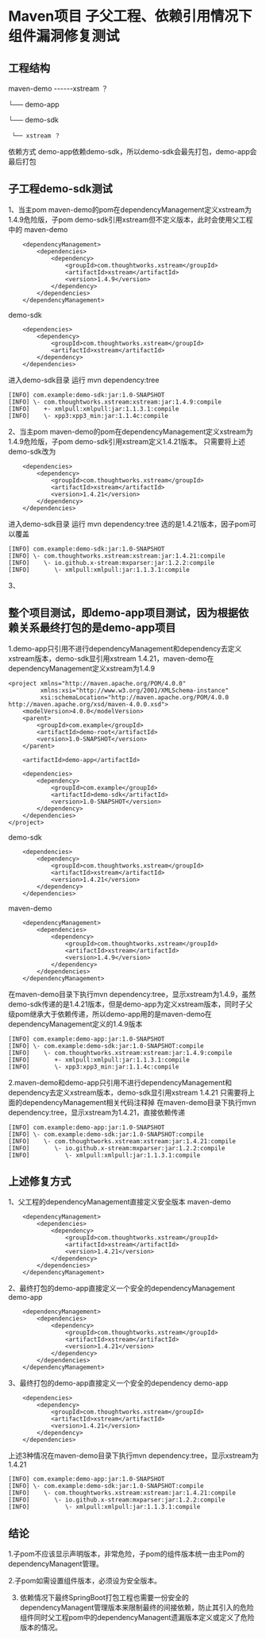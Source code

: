 # Maven项目 子父工程、依赖引用情况下组件漏洞修复测试

## 工程结构

maven-demo ------xstream ？

  └── demo-app

  └── demo-sdk

     └── xstream ？

依赖方式
demo-app依赖demo-sdk，所以demo-sdk会最先打包，demo-app会最后打包

## 子工程demo-sdk测试
1、当主pom maven-demo的pom在dependencyManagement定义xstream为1.4.9危险版，子pom demo-sdk引用xstream但不定义版本，此时会使用父工程中的
maven-demo
```
    <dependencyManagement>
        <dependencies>
            <dependency>
                <groupId>com.thoughtworks.xstream</groupId>
                <artifactId>xstream</artifactId>
                <version>1.4.9</version>
            </dependency>
        </dependencies>
    </dependencyManagement>
```
demo-sdk
```
    <dependencies>
        <dependency>
            <groupId>com.thoughtworks.xstream</groupId>
            <artifactId>xstream</artifactId>
        </dependency>
    </dependencies>
```
进入demo-sdk目录 运行 mvn dependency:tree
```
[INFO] com.example:demo-sdk:jar:1.0-SNAPSHOT
[INFO] \- com.thoughtworks.xstream:xstream:jar:1.4.9:compile
[INFO]    +- xmlpull:xmlpull:jar:1.1.3.1:compile
[INFO]    \- xpp3:xpp3_min:jar:1.1.4c:compile
```
2、当主pom maven-demo的pom在dependencyManagement定义xstream为1.4.9危险版，子pom demo-sdk引用xstream定义1.4.21版本。
只需要将上述demo-sdk改为
```
    <dependencies>
        <dependency>
            <groupId>com.thoughtworks.xstream</groupId>
            <artifactId>xstream</artifactId>
            <version>1.4.21</version>
        </dependency>
    </dependencies>
```
进入demo-sdk目录 运行 mvn dependency:tree 选的是1.4.21版本，因子pom可以覆盖
```
[INFO] com.example:demo-sdk:jar:1.0-SNAPSHOT
[INFO] \- com.thoughtworks.xstream:xstream:jar:1.4.21:compile
[INFO]    \- io.github.x-stream:mxparser:jar:1.2.2:compile
[INFO]       \- xmlpull:xmlpull:jar:1.1.3.1:compile
```
3、
## 整个项目测试，即demo-app项目测试，因为根据依赖关系最终打包的是demo-app项目
1.demo-app只引用不进行dependencyManagement和dependency去定义xstream版本，demo-sdk显引用xstream 1.4.21，maven-demo在dependencyManagement定义xstream为1.4.9
```
<project xmlns="http://maven.apache.org/POM/4.0.0"
         xmlns:xsi="http://www.w3.org/2001/XMLSchema-instance"
         xsi:schemaLocation="http://maven.apache.org/POM/4.0.0 http://maven.apache.org/xsd/maven-4.0.0.xsd">
    <modelVersion>4.0.0</modelVersion>
    <parent>
        <groupId>com.example</groupId>
        <artifactId>demo-root</artifactId>
        <version>1.0-SNAPSHOT</version>
    </parent>

    <artifactId>demo-app</artifactId>

    <dependencies>
        <dependency>
            <groupId>com.example</groupId>
            <artifactId>demo-sdk</artifactId>
            <version>1.0-SNAPSHOT</version>
        </dependency>
    </dependencies>
</project>
```
demo-sdk
```
    <dependencies>
        <dependency>
            <groupId>com.thoughtworks.xstream</groupId>
            <artifactId>xstream</artifactId>
            <version>1.4.21</version>
        </dependency>
    </dependencies>
```
maven-demo
```
    <dependencyManagement>
        <dependencies>
            <dependency>
                <groupId>com.thoughtworks.xstream</groupId>
                <artifactId>xstream</artifactId>
                <version>1.4.9</version>
            </dependency>
        </dependencies>
    </dependencyManagement>
```
在maven-demo目录下执行mvn dependency:tree，显示xstream为1.4.9，虽然demo-sdk传递的是1.4.21版本，但是demo-app为定义xstream版本，同时子父级pom继承大于依赖传递，所以demo-app用的是maven-demo在dependencyManagement定义的1.4.9版本
```
[INFO] com.example:demo-app:jar:1.0-SNAPSHOT
[INFO] \- com.example:demo-sdk:jar:1.0-SNAPSHOT:compile
[INFO]    \- com.thoughtworks.xstream:xstream:jar:1.4.9:compile
[INFO]       +- xmlpull:xmlpull:jar:1.1.3.1:compile
[INFO]       \- xpp3:xpp3_min:jar:1.1.4c:compile
```
2.maven-demo和demo-app只引用不进行dependencyManagement和dependency去定义xstream版本，demo-sdk显引用xstream 1.4.21
只需要将上面的dependencyManagement相关代码注释掉
在maven-demo目录下执行mvn dependency:tree，显示xstream为1.4.21，直接依赖传递
```
[INFO] com.example:demo-app:jar:1.0-SNAPSHOT
[INFO] \- com.example:demo-sdk:jar:1.0-SNAPSHOT:compile
[INFO]    \- com.thoughtworks.xstream:xstream:jar:1.4.21:compile
[INFO]       \- io.github.x-stream:mxparser:jar:1.2.2:compile
[INFO]          \- xmlpull:xmlpull:jar:1.1.3.1:compile
```
## 上述修复方式
1、父工程的dependencyManagement直接定义安全版本
maven-demo
```
    <dependencyManagement>
        <dependencies>
            <dependency>
                <groupId>com.thoughtworks.xstream</groupId>
                <artifactId>xstream</artifactId>
                <version>1.4.21</version>
            </dependency>
        </dependencies>
    </dependencyManagement>
```
2、最终打包的demo-app直接定义一个安全的dependencyManagement
demo-app
```
    <dependencyManagement>
        <dependencies>
            <dependency>
                <groupId>com.thoughtworks.xstream</groupId>
                <artifactId>xstream</artifactId>
                <version>1.4.21</version>
            </dependency>
        </dependencies>
    </dependencyManagement>
```
3、最终打包的demo-app直接定义一个安全的dependency
demo-app
```
    <dependencies>
        <dependency>
            <groupId>com.thoughtworks.xstream</groupId>
            <artifactId>xstream</artifactId>
            <version>1.4.21</version>
        </dependency>
    </dependencies>
```
上述3种情况在maven-demo目录下执行mvn dependency:tree，显示xstream为1.4.21
```
[INFO] com.example:demo-app:jar:1.0-SNAPSHOT
[INFO] \- com.example:demo-sdk:jar:1.0-SNAPSHOT:compile
[INFO]    \- com.thoughtworks.xstream:xstream:jar:1.4.21:compile
[INFO]       \- io.github.x-stream:mxparser:jar:1.2.2:compile
[INFO]          \- xmlpull:xmlpull:jar:1.1.3.1:compile
```
## 结论
1.子pom不应该显示声明版本，非常危险，子pom的组件版本统一由主Pom的dependencyManagent管理。

2.子pom如需设置组件版本，必须设为安全版本。

3. 依赖情况下最终SpringBoot打包工程也需要一份安全的dependencyManagent管理版本来限制最终的间接依赖，防止其引入的危险组件同时父工程pom中的dependencyManagent遗漏版本定义或定义了危险版本的情况。
